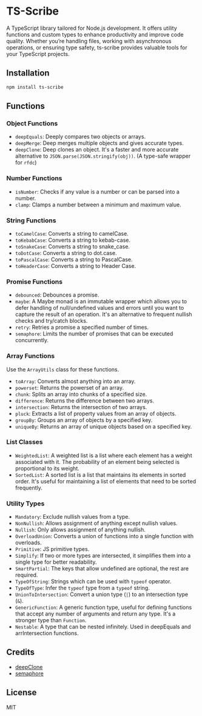 # TS-Scribe

A TypeScript library tailored for Node.js development. It offers utility functions and custom types to enhance productivity and improve code quality. Whether you’re handling files, working with asynchronous operations, or ensuring type safety, ts-scribe provides valuable tools for your TypeScript projects.

## Installation

```bash
npm install ts-scribe
```

## Functions

### Object Functions

- `deepEquals`: Deeply compares two objects or arrays.
- `deepMerge`: Deep merges multiple objects and gives accurate types.
- `deepClone`: Deep clones an object. It's a faster and more accurate alternative to `JSON.parse(JSON.stringify(obj))`. (A type-safe wrapper for `rfdc`)

### Number Functions

- `isNumber`: Checks if any value is a number or can be parsed into a number.
- `clamp`: Clamps a number between a minimum and maximum value.

### String Functions

- `toCamelCase`: Converts a string to camelCase.
- `toKebabCase`: Converts a string to kebab-case.
- `toSnakeCase`: Converts a string to snake_case.
- `toDotCase`: Converts a string to dot.case.
- `toPascalCase`: Converts a string to PascalCase.
- `toHeaderCase`: Converts a string to Header Case.

### Promise Functions

- `debounced`: Debounces a promise.
- `maybe`: A Maybe monad is an immutable wrapper which allows you to defer handling of null/undefined values and errors until you want to capture the result of an operation. It's an alternative to frequent nullish checks and try/catch blocks.
- `retry`: Retries a promise a specified number of times.
- `semaphore`: Limits the number of promises that can be executed concurrently.

### Array Functions

Use the `ArrayUtils` class for these functions.

- `toArray`: Converts almost anything into an array.
- `powerset`: Returns the powerset of an array.
- `chunk`: Splits an array into chunks of a specified size.
- `difference`: Returns the difference between two arrays.
- `intersection`: Returns the intersection of two arrays.
- `pluck`: Extracts a list of property values from an array of objects.
- `groupBy`: Groups an array of objects by a specified key.
- `uniqueBy`: Returns an array of unique objects based on a specified key.

### List Classes

- `WeightedList`: A weighted list is a list where each element has a weight associated with it. The probability of an element being selected is proportional to its weight.
- `SortedList`: A sorted list is a list that maintains its elements in sorted order. It's useful for maintaining a list of elements that need to be sorted frequently.

### Utility Types

- `Mandatory`: Exclude nullish values from a type.
- `NonNullish`: Allows assignment of anything except nullish values.
- `Nullish`: Only allows assignment of anything nullish.
- `OverloadUnion`: Converts a union of functions into a single function with overloads.
- `Primitive`: JS primitive types.
- `Simplify`: If two or more types are intersected, it simplifies them into a single type for better readability.
- `SmartPartial`: The keys that allow undefined are optional, the rest are required.
- `TypeOfString`: Strings which can be used with `typeof` operator.
- `TypeOfType`: Infer the `typeof` type from a `typeof` string.
- `UnionToIntersection`: Convert a union type (`|`) to an intersection type (`&`).
- `GenericFunction`: A generic function type, useful for defining functions that accept any number of arguments and return any type. It's a stronger type than `Function`.
- `Nestable`: A type that can be nested infinitely. Used in deepEquals and arrIntersection functions.

## Credits

- [deepClone](https://github.com/davidmarkclements/rfdc/tree/master)
- [semaphore](https://github.com/Shakeskeyboarde)

## License

MIT
